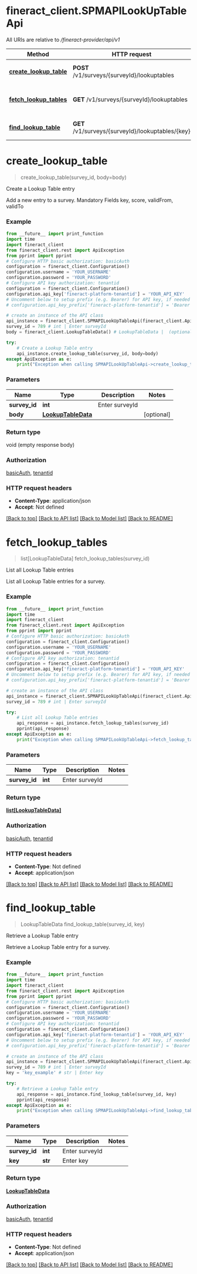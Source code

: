 # fineract_client.SPMAPILookUpTableApi

All URIs are relative to */fineract-provider/api/v1*

Method | HTTP request | Description
------------- | ------------- | -------------
[**create_lookup_table**](SPMAPILookUpTableApi.md#create_lookup_table) | **POST** /v1/surveys/{surveyId}/lookuptables | Create a Lookup Table entry
[**fetch_lookup_tables**](SPMAPILookUpTableApi.md#fetch_lookup_tables) | **GET** /v1/surveys/{surveyId}/lookuptables | List all Lookup Table entries
[**find_lookup_table**](SPMAPILookUpTableApi.md#find_lookup_table) | **GET** /v1/surveys/{surveyId}/lookuptables/{key} | Retrieve a Lookup Table entry

# **create_lookup_table**
> create_lookup_table(survey_id, body=body)

Create a Lookup Table entry

Add a new entry to a survey.  Mandatory Fields key, score, validFrom, validTo

### Example
```python
from __future__ import print_function
import time
import fineract_client
from fineract_client.rest import ApiException
from pprint import pprint
# Configure HTTP basic authorization: basicAuth
configuration = fineract_client.Configuration()
configuration.username = 'YOUR_USERNAME'
configuration.password = 'YOUR_PASSWORD'
# Configure API key authorization: tenantid
configuration = fineract_client.Configuration()
configuration.api_key['fineract-platform-tenantid'] = 'YOUR_API_KEY'
# Uncomment below to setup prefix (e.g. Bearer) for API key, if needed
# configuration.api_key_prefix['fineract-platform-tenantid'] = 'Bearer'

# create an instance of the API class
api_instance = fineract_client.SPMAPILookUpTableApi(fineract_client.ApiClient(configuration))
survey_id = 789 # int | Enter surveyId
body = fineract_client.LookupTableData() # LookupTableData |  (optional)

try:
    # Create a Lookup Table entry
    api_instance.create_lookup_table(survey_id, body=body)
except ApiException as e:
    print("Exception when calling SPMAPILookUpTableApi->create_lookup_table: %s\n" % e)
```

### Parameters

Name | Type | Description  | Notes
------------- | ------------- | ------------- | -------------
 **survey_id** | **int**| Enter surveyId | 
 **body** | [**LookupTableData**](LookupTableData.md)|  | [optional] 

### Return type

void (empty response body)

### Authorization

[basicAuth](../README.md#basicAuth), [tenantid](../README.md#tenantid)

### HTTP request headers

 - **Content-Type**: application/json
 - **Accept**: Not defined

[[Back to top]](#) [[Back to API list]](../README.md#documentation-for-api-endpoints) [[Back to Model list]](../README.md#documentation-for-models) [[Back to README]](../README.md)

# **fetch_lookup_tables**
> list[LookupTableData] fetch_lookup_tables(survey_id)

List all Lookup Table entries

List all Lookup Table entries for a survey.

### Example
```python
from __future__ import print_function
import time
import fineract_client
from fineract_client.rest import ApiException
from pprint import pprint
# Configure HTTP basic authorization: basicAuth
configuration = fineract_client.Configuration()
configuration.username = 'YOUR_USERNAME'
configuration.password = 'YOUR_PASSWORD'
# Configure API key authorization: tenantid
configuration = fineract_client.Configuration()
configuration.api_key['fineract-platform-tenantid'] = 'YOUR_API_KEY'
# Uncomment below to setup prefix (e.g. Bearer) for API key, if needed
# configuration.api_key_prefix['fineract-platform-tenantid'] = 'Bearer'

# create an instance of the API class
api_instance = fineract_client.SPMAPILookUpTableApi(fineract_client.ApiClient(configuration))
survey_id = 789 # int | Enter surveyId

try:
    # List all Lookup Table entries
    api_response = api_instance.fetch_lookup_tables(survey_id)
    pprint(api_response)
except ApiException as e:
    print("Exception when calling SPMAPILookUpTableApi->fetch_lookup_tables: %s\n" % e)
```

### Parameters

Name | Type | Description  | Notes
------------- | ------------- | ------------- | -------------
 **survey_id** | **int**| Enter surveyId | 

### Return type

[**list[LookupTableData]**](LookupTableData.md)

### Authorization

[basicAuth](../README.md#basicAuth), [tenantid](../README.md#tenantid)

### HTTP request headers

 - **Content-Type**: Not defined
 - **Accept**: application/json

[[Back to top]](#) [[Back to API list]](../README.md#documentation-for-api-endpoints) [[Back to Model list]](../README.md#documentation-for-models) [[Back to README]](../README.md)

# **find_lookup_table**
> LookupTableData find_lookup_table(survey_id, key)

Retrieve a Lookup Table entry

Retrieve a Lookup Table entry for a survey.

### Example
```python
from __future__ import print_function
import time
import fineract_client
from fineract_client.rest import ApiException
from pprint import pprint
# Configure HTTP basic authorization: basicAuth
configuration = fineract_client.Configuration()
configuration.username = 'YOUR_USERNAME'
configuration.password = 'YOUR_PASSWORD'
# Configure API key authorization: tenantid
configuration = fineract_client.Configuration()
configuration.api_key['fineract-platform-tenantid'] = 'YOUR_API_KEY'
# Uncomment below to setup prefix (e.g. Bearer) for API key, if needed
# configuration.api_key_prefix['fineract-platform-tenantid'] = 'Bearer'

# create an instance of the API class
api_instance = fineract_client.SPMAPILookUpTableApi(fineract_client.ApiClient(configuration))
survey_id = 789 # int | Enter surveyId
key = 'key_example' # str | Enter key

try:
    # Retrieve a Lookup Table entry
    api_response = api_instance.find_lookup_table(survey_id, key)
    pprint(api_response)
except ApiException as e:
    print("Exception when calling SPMAPILookUpTableApi->find_lookup_table: %s\n" % e)
```

### Parameters

Name | Type | Description  | Notes
------------- | ------------- | ------------- | -------------
 **survey_id** | **int**| Enter surveyId | 
 **key** | **str**| Enter key | 

### Return type

[**LookupTableData**](LookupTableData.md)

### Authorization

[basicAuth](../README.md#basicAuth), [tenantid](../README.md#tenantid)

### HTTP request headers

 - **Content-Type**: Not defined
 - **Accept**: application/json

[[Back to top]](#) [[Back to API list]](../README.md#documentation-for-api-endpoints) [[Back to Model list]](../README.md#documentation-for-models) [[Back to README]](../README.md)

